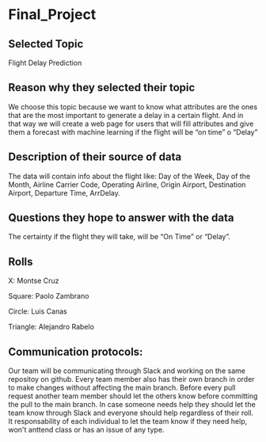 # Final_Project

## Selected Topic
	
  Flight Delay Prediction

## Reason why they selected their topic
	
  We choose this topic because we want to know what attributes are the ones that are the most important to generate a delay in a certain flight. And in that way we will create a web page for users that will fill attributes and give them a forecast with machine learning if the flight will be “on time” o “Delay”

## Description of their source of data
	
  The data will contain info about the flight like: Day of the Week, Day of the Month, Airline Carrier Code, Operating Airline, Origin Airport, Destination Airport, Departure Time, ArrDelay.

## Questions they hope to answer with the data
	
  The certainty if the flight they will take, will be “On Time” or “Delay”.

## Rolls

X: Montse Cruz

Square: Paolo Zambrano

Circle: Luis Canas

Triangle: Alejandro Rabelo

## Communication protocols:

Our team will be communicating through Slack and working on the same repositoy on github. Every team member also has their own branch in order to make changes without affecting the main branch. Before every pull request another team member should let the others know before committing the pull to the main branch. In case someone needs help they should let the team know through Slack and everyone should help regardless of their roll. It responsability of each individual to let the team know if they need help, won't anttend class or has an issue of any type.
